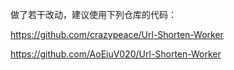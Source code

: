 做了若干改动，建议使用下列仓库的代码：

https://github.com/crazypeace/Url-Shorten-Worker

https://github.com/AoEiuV020/Url-Shorten-Worker
